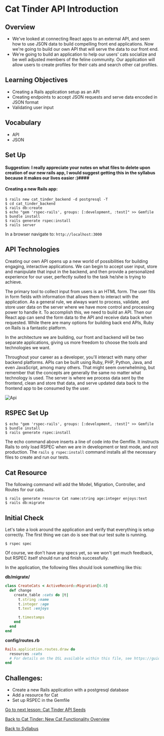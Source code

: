 # Cat Tinder API Introduction

## Overview
- We've looked at connecting React apps to an external API, and seen how to use JSON data to build compelling front end applications. Now we're going to build our own API that will serve the data to our front end.
- We're going to build an application to help our users' cats socialize and be well adjusted members of the feline community. Our application will allow users to create profiles for their cats and search other cat profiles.

## Learning Objectives
- Creating a Rails application setup as an API
- Creating endpoints to accept JSON requests and serve data encoded in JSON format
- Validating user input

## Vocabulary
- API
- JSON

## Set Up


#### Suggestion: I really appreciate your notes on what files to delete upon creation of our new rails app, I would suggest getting this in the syllabus because it makes our lives easier :)####

#### Creating a new Rails app:
```
$ rails new cat_tinder_backend -d postgresql -T
$ cd cat_tinder_backend
$ rails db:create
$ echo "gem 'rspec-rails', groups: [:development, :test]" >> Gemfile
$ bundle install
$ rails generate rspec:install
$ rails server
```

In a browser navigate to:
`http://localhost:3000`

## API Technologies
Creating our own API opens up a new world of possibilities for building engaging, interactive applications.  We can begin to accept user input, store and manipulate that input in the backend, and then provide a personalized experience for our user, perfectly suited to the task he/she is trying to achieve.

The primary tool to collect input from users is an HTML form.  The user fills in form fields with information that allows them to interact with the application. As a general rule, we always want to process, validate, and store user data on the server where we have more control and processing power to handle it. To accomplish this, we need to build an API. Then our React app can send the form data to the API and receive data back when requested. While there are many options for building back end APIs, Ruby on Rails is a fantastic platform.

In the architecture we are building, our front and backend will be two separate applications, giving us more freedom to choose the tools and technologies we want.

Throughout your career as a developer, you'll interact with many other backend platforms. APIs can be built using Ruby, PHP, Python, Java, and even JavaScript, among many others. That might seem overwhelming, but remember that the concepts are generally the same no matter what technology is used. The server is where we process data sent by the frontend, clean and store that data, and serve updated data back to the frontend app to be consumed by the user.

![Api](https://s3.amazonaws.com/learn-site/curriculum/React/api.jpeg)


## RSPEC Set Up
```
$ echo "gem 'rspec-rails', groups: [:development, :test]" >> Gemfile
$ bundle install
$ rails generate rspec:install
```

The echo command above inserts a line of code into the Gemfile. It instructs Rails to only load RSPEC when we are in development or test mode, and not production.  The `rails g rspec:install` command installs all the necessary files to create and run our tests.


## Cat Resource
The following command will add the Model, Migration, Controller, and Routes for our cats.

```
$ rails generate resource Cat name:string age:integer enjoys:text
$ rails db:migrate
````

## Initial Check
Let's take a look around the application and verify that everything is setup correctly.  The first thing we can do is see that our test suite is running.  
```
$ rspec spec
```

Of course, we don't have any specs yet, so we won't get much feedback, but RSPEC itself should run and finish successfully.

In the application, the following files should look something like this:

**db/migrate/**

```ruby
class CreateCats < ActiveRecord::Migration[6.0]
  def change
    create_table :cats do |t|
      t.string :name
      t.integer :age
      t.text :enjoys

      t.timestamps
    end
  end
end
```

**config/routes.rb**

```ruby
Rails.application.routes.draw do
  resources :cats
  # For details on the DSL available within this file, see https://guides.rubyonrails.org/routing.html
end
```

## Challenges:
- Create a new Rails application with a postgresql database
- Add a resource for Cat
- Set up RSPEC in the Gemfile


[Go to next lesson: Cat Tinder API Seeds](./seeds.md)

[Back to Cat Tinder: New Cat Functionality Overview](../frontend/10cat_tinder_form_submit.md)

[Back to Syllabus](../../README.md)

